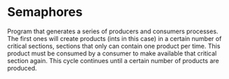 # Semaphores
Program that generates a series of producers and consumers processes. The first ones will create products (ints in this case)
in a certain number of critical sections, sections that only can contain one product per time. This product must be consumed by a consumer to make available
that critical section again. This cycle continues until a certain number of products are produced.
